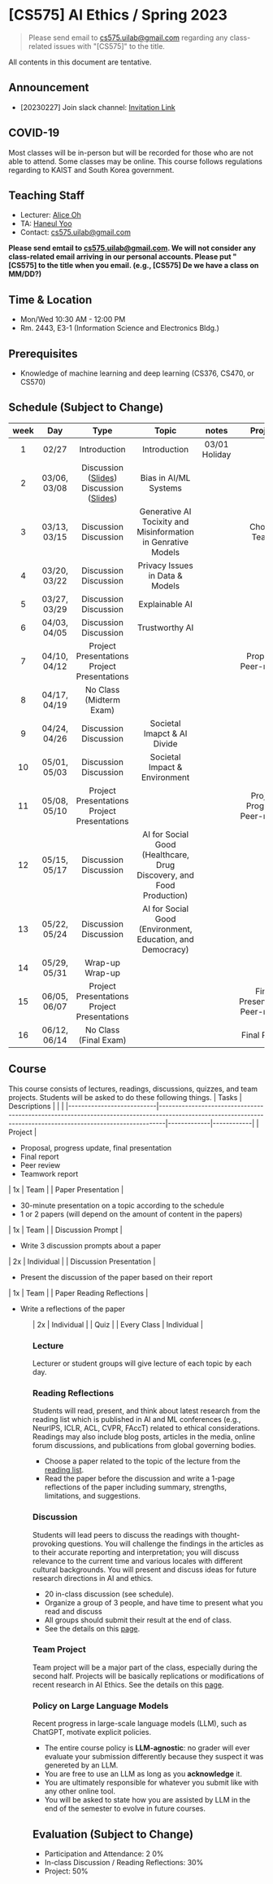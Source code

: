 # [CS575] AI Ethics / Spring 2023

> Please send email to cs575.uilab@gmail.com regarding any class-related issues with "[CS575]" to the title.

All contents in this document are tentative.

## Announcement
* [20230227] Join slack channel: [Invitation Link]()

## COVID-19
Most classes will be in-person but will be recorded for those who are not able to attend. Some classes may be online.
This course follows regulations regarding to KAIST and South Korea government.

## Teaching Staff
* Lecturer: [Alice Oh](https://aliceoh9.github.io)
* TA: [Haneul Yoo](https://haneul-yoo.github.io)
* Contact: cs575.uilab@gmail.com

**Please send emtail to cs575.uilab@gmail.com. We will not consider any class-related email arriving in our personal accounts. Please put "[CS575] to the title when you email. (e.g., [CS575] De we have a class on MM/DD?)**

## Time & Location
* Mon/Wed 10:30 AM - 12:00 PM
* Rm. 2443, E3-1 (Information Science and Electronics Bldg.)

## Prerequisites
* Knowledge of machine learning and deep learning (CS376, CS470, or CS570)

## Schedule (Subject to Change)
|  week |                    Day                    |                Type             |                      Topic                    |      notes     |           Project          |
|:-----:|:-----------------------------------------:|:-------------------------------:|:---------------------------------------------:|:--------------:|:--------------------------:|
|   1   | 02/27                                     | Introduction | Introduction | 03/01 Holiday | |
|   2   | 03/06, 03/08                              | Discussion ([Slides]())<br/> Discussion ([Slides]())    | Bias in AI/ML Systems | | |
|   3   | 03/13, 03/15                              | Discussion  <br/> Discussion    | Generative AI <br/>Tocixity and Misinformation in Genrative Models | | Choose Teams |
|   4   | 03/20, 03/22                              | Discussion  <br/> Discussion    | Privacy Issues in Data & Models      | | |
|   5   | 03/27, 03/29                              | Discussion  <br/> Discussion    | Explainable AI         | | |
|   6   | 04/03, 04/05                              | Discussion  <br/> Discussion    | Trustworthy AI                             | | |
|   7   | 04/10, 04/12                              | Project Presentations <br/> Project Presentations | | | Proposal, Peer-review |
|   8   | 04/17, 04/19                              | No Class (Midterm Exam) | | | ||
|   9   | 04/24, 04/26                              | Discussion  <br/> Discussion    | Societal Imapct & AI Divide | | |
|   10  | 05/01, 05/03                              | Discussion  <br/> Discussion    | Societal Impact & Environment | | |
|   11  | 05/08, 05/10                              | Project Presentations <br/> Project Presentations    | | | Project Progress, Peer-review |
|   12  | 05/15, 05/17                              | Discussion  <br/> Discussion    | AI for Social Good (Healthcare, Drug Discovery, and Food Production) | | |
|   13  | 05/22, 05/24                              | Discussion  <br/> Discussion    | AI for Social Good (Environment, Education, and Democracy) | | |
|   14  | 05/29, 05/31                              | Wrap-up     <br/> Wrap-up       |	| | |
|   15  | 06/05, 06/07                              | Project Presentations <br/> Project Presentations | | | Final Presentation, Peer-review|
|   16  | 06/12, 06/14                              | No Class (Final Exam)           |                           | | Final Report |

## Course
This course consists of lectures, readings, discussions, quizzes, and team projects.
Students will be asked to do these following things.
| Tasks                     | Descriptions                                                                                                                                                 |             |            |
|---------------------------|--------------------------------------------------------------------------------------------------------------------------------------------------------------|-------------|------------|
| Project                   | <ul> <li>Proposal, progress update, final presentation</li> <li>Final report</li> <li>Peer review</li> <li>Teamwork report</li> </ul>                        | 1x          | Team       |
| Paper Presentation        | <ul> <li> 30-minute presentation on a topic according to the schedule</li> <li>1 or 2 papers (will depend on the amount of content in the papers)</li> </ul> | 1x          | Team       |
| Discussion Prompt         | <ul> <li>Write 3 discussion prompts about a paper</li> </ul>                                                                                                 | 2x          | Individual |
| Discussion Presentation   | <ul> <li>Present the discussion of the paper based on their report</li> </ul>                                                                                | 1x          | Team       |
| Paper Reading Reflections | <ul> <li>Write a reflections of the paper</li> <ul>                                                                                                          | 2x          | Individual |
| Quiz                      |                                                                                                                                                              | Every Class | Individual |

### Lecture
Lecturer or student groups will give lecture of each topic by each day.

### Reading Reflections
Students will read, present, and think about latest research from the reading list which is published in AI and ML conferences (e.g., NeurIPS, ICLR, ACL, CVPR, FAccT) related to ethical considerations.
Readings may also include blog posts, articles in the media, online forum discussions, and publications from global governing bodies.
* Choose a paper related to the topic of the lecture from the [reading list]().
* Read the paper before the discussion and write a 1-page reflections of the paper including summary, strengths, limitations, and suggestions.

### Discussion
Students will lead peers to discuss the readings with thought-provoking questions.
You will challenge the findings in the articles as to their accurate reporting and interpretation; you will discuss relevance to the current time and various locales with different cultural backgrounds.
You will present and discuss ideas for future research directions in AI and ethics.
* 20 in-class discussion (see schedule).
* Organize a group of 3 people, and have time to present what you read and discuss
* All groups should submit their result at the end of class.
* See the details on this [page](https://uilab-kaist.github.io/cs575-ethics-spring-2023/discussion).

### Team Project
Team project will be a major part of the class, especially during the second half.
Projects will be basically replications or modifications of recent research in AI Ethics.
See the details on this [page](https://uilab-kaist.github.io/cs575-ethics-spring-2023/project).

### Policy on Large Language Models
Recent progress in large-scale language models (LLM), such as ChatGPT, motivate explicit policies.
* The entire course policy is **LLM-agnostic**: no grader will ever evaluate your submission differently because they suspect it was genereted by an LLM.
* You are free to use an LLM as long as you **acknowledge** it.
* You are ultimately responsible for whatever you submit like with any other online tool.
* You will be asked to state how you are assisted by LLM in the end of the semester to evolve in future courses.

## Evaluation (Subject to Change)
* Participation and Attendance: 2
  0%
* In-class Discussion / Reading Reflections: 30%
* Project: 50%
